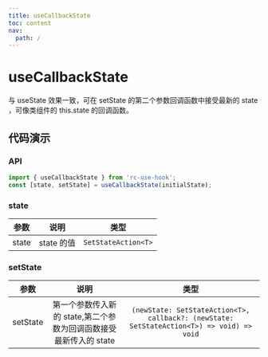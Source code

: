 ```yaml
---
title: useCallbackState
toc: content
nav:
  path: /
---
```


# useCallbackState

与 useState 效果一致，可在 setState 的第二个参数回调函数中接受最新的 state ，可像类组件的 this.state 的回调函数。

## 代码演示

<code src='./demos/Demo1.tsx'></code>

### API

```ts
import { useCallbackState } from 'rc-use-hook';
const [state, setState] = useCallbackState(initialState);
```

### state

| 参数  | 说明       | 类型                |
| ----- | ---------- | ------------------- |
| state | state 的值 | `SetStateAction<T>` |

### setState

|   参数   |                               说明                                |                                           类型                                            |
| :------: | :---------------------------------------------------------------: | :---------------------------------------------------------------------------------------: |
| setState | 第一个参数传入新的 state,第二个参数为回调函数接受最新传入的 state | `(newState: SetStateAction<T>, callback?: (newState: SetStateAction<T>) => void) => void` |
